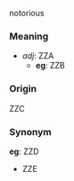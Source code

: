 notorious
### Meaning
+ _adj_: ZZA
    + __eg__: ZZB

### Origin

ZZC

### Synonym

__eg__: ZZD

+ ZZE


